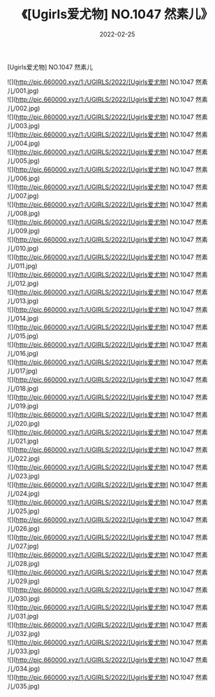 ﻿---
layout: post
title:  《[Ugirls爱尤物] NO.1047 然素儿》
date:   2022-02-25
img: http://pic.660000.xyz/1:/UGIRLS/2022/[Ugirls爱尤物] NO.1047 然素儿/000.jpg
categories: [美女, 清纯, 唯美]
---

[Ugirls爱尤物] NO.1047 然素儿

 ![](http://pic.660000.xyz/1:/UGIRLS/2022/[Ugirls爱尤物] NO.1047 然素儿/001.jpg) <br>![](http://pic.660000.xyz/1:/UGIRLS/2022/[Ugirls爱尤物] NO.1047 然素儿/002.jpg) <br>![](http://pic.660000.xyz/1:/UGIRLS/2022/[Ugirls爱尤物] NO.1047 然素儿/003.jpg) <br>![](http://pic.660000.xyz/1:/UGIRLS/2022/[Ugirls爱尤物] NO.1047 然素儿/004.jpg) <br>![](http://pic.660000.xyz/1:/UGIRLS/2022/[Ugirls爱尤物] NO.1047 然素儿/005.jpg) <br>![](http://pic.660000.xyz/1:/UGIRLS/2022/[Ugirls爱尤物] NO.1047 然素儿/006.jpg) <br>![](http://pic.660000.xyz/1:/UGIRLS/2022/[Ugirls爱尤物] NO.1047 然素儿/007.jpg) <br>![](http://pic.660000.xyz/1:/UGIRLS/2022/[Ugirls爱尤物] NO.1047 然素儿/008.jpg) <br>![](http://pic.660000.xyz/1:/UGIRLS/2022/[Ugirls爱尤物] NO.1047 然素儿/009.jpg) <br>![](http://pic.660000.xyz/1:/UGIRLS/2022/[Ugirls爱尤物] NO.1047 然素儿/010.jpg) <br>![](http://pic.660000.xyz/1:/UGIRLS/2022/[Ugirls爱尤物] NO.1047 然素儿/011.jpg) <br>![](http://pic.660000.xyz/1:/UGIRLS/2022/[Ugirls爱尤物] NO.1047 然素儿/012.jpg) <br>![](http://pic.660000.xyz/1:/UGIRLS/2022/[Ugirls爱尤物] NO.1047 然素儿/013.jpg) <br>![](http://pic.660000.xyz/1:/UGIRLS/2022/[Ugirls爱尤物] NO.1047 然素儿/014.jpg) <br>![](http://pic.660000.xyz/1:/UGIRLS/2022/[Ugirls爱尤物] NO.1047 然素儿/015.jpg) <br>![](http://pic.660000.xyz/1:/UGIRLS/2022/[Ugirls爱尤物] NO.1047 然素儿/016.jpg) <br>![](http://pic.660000.xyz/1:/UGIRLS/2022/[Ugirls爱尤物] NO.1047 然素儿/017.jpg) <br>![](http://pic.660000.xyz/1:/UGIRLS/2022/[Ugirls爱尤物] NO.1047 然素儿/018.jpg) <br>![](http://pic.660000.xyz/1:/UGIRLS/2022/[Ugirls爱尤物] NO.1047 然素儿/019.jpg) <br>![](http://pic.660000.xyz/1:/UGIRLS/2022/[Ugirls爱尤物] NO.1047 然素儿/020.jpg) <br>![](http://pic.660000.xyz/1:/UGIRLS/2022/[Ugirls爱尤物] NO.1047 然素儿/021.jpg) <br>![](http://pic.660000.xyz/1:/UGIRLS/2022/[Ugirls爱尤物] NO.1047 然素儿/022.jpg) <br>![](http://pic.660000.xyz/1:/UGIRLS/2022/[Ugirls爱尤物] NO.1047 然素儿/023.jpg) <br>![](http://pic.660000.xyz/1:/UGIRLS/2022/[Ugirls爱尤物] NO.1047 然素儿/024.jpg) <br>![](http://pic.660000.xyz/1:/UGIRLS/2022/[Ugirls爱尤物] NO.1047 然素儿/025.jpg) <br>![](http://pic.660000.xyz/1:/UGIRLS/2022/[Ugirls爱尤物] NO.1047 然素儿/026.jpg) <br>![](http://pic.660000.xyz/1:/UGIRLS/2022/[Ugirls爱尤物] NO.1047 然素儿/027.jpg) <br>![](http://pic.660000.xyz/1:/UGIRLS/2022/[Ugirls爱尤物] NO.1047 然素儿/028.jpg) <br>![](http://pic.660000.xyz/1:/UGIRLS/2022/[Ugirls爱尤物] NO.1047 然素儿/029.jpg) <br>![](http://pic.660000.xyz/1:/UGIRLS/2022/[Ugirls爱尤物] NO.1047 然素儿/030.jpg) <br>![](http://pic.660000.xyz/1:/UGIRLS/2022/[Ugirls爱尤物] NO.1047 然素儿/031.jpg) <br>![](http://pic.660000.xyz/1:/UGIRLS/2022/[Ugirls爱尤物] NO.1047 然素儿/032.jpg) <br>![](http://pic.660000.xyz/1:/UGIRLS/2022/[Ugirls爱尤物] NO.1047 然素儿/033.jpg) <br>![](http://pic.660000.xyz/1:/UGIRLS/2022/[Ugirls爱尤物] NO.1047 然素儿/034.jpg) <br>![](http://pic.660000.xyz/1:/UGIRLS/2022/[Ugirls爱尤物] NO.1047 然素儿/035.jpg) <br>